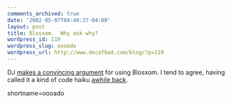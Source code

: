 ```yaml
---
comments_archived: true
date: '2002-05-07T04:40:37-04:00'
layout: post
title: Blosxom.  Why ask why?
wordpress_id: 119
wordpress_slug: oooado
wordpress_url: http://www.decafbad.com/blog/?p=119
---
```

<p>DJ <a href="http://www.pipetree.com/qmacro/2002/May/6#whyblosxom">makes a convincing argument</a> for using Blosxom.  I tend to agree, having called it a kind of code haiku <a href="http://www.decafbad.com/news_archives/000119.shtml#000119">awhile back</a>.</p>
<!--more-->
shortname=oooado
